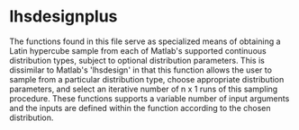 # lhsdesignplus
The functions found in this file serve as specialized means of obtaining a Latin hypercube sample from each of Matlab's supported continuous distribution types, subject to optional distribution parameters. This is dissimilar to Matlab's 'lhsdesign' in that this function allows the user to sample from a particular distribution type, choose appropriate distribution parameters, and select an iterative number of n x 1 runs of this sampling procedure. These functions supports a variable number of input arguments and the inputs are defined within the function according to the chosen distribution.
